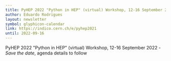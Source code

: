 ```yaml
---
title: PyHEP 2022 "Python in HEP" (virtual) Workshop, 12-16 September 2022
author: Eduardo Rodrigues
layout: newsletter
symbol: glyphicon-calendar
link: https://indico.cern.ch/e/pyhep2021
until: 2022-09-16
---
```

PyHEP 2022 "Python in HEP" (virtual) Workshop, 12-16 September 2022 - *Save the date*, agenda details to follow
